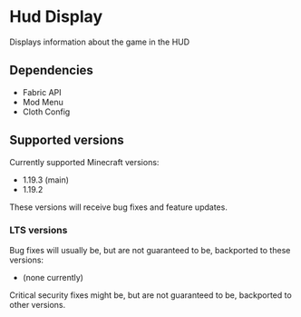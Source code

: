 # Hud Display

Displays information about the game in the HUD

## Dependencies

- Fabric API
- Mod Menu
- Cloth Config

## Supported versions

Currently supported Minecraft versions:
- 1.19.3 (main)
- 1.19.2

These versions will receive bug fixes and feature updates.

### LTS versions

Bug fixes will usually be, but are not guaranteed to be, backported to these versions:
- (none currently)

Critical security fixes might be, but are not guaranteed to be, backported to other versions.